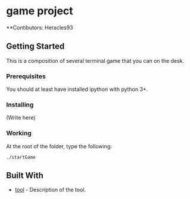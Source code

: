 # game project

**Contibutors: Heracles93

## Getting Started

This is a composition of several terminal game that you can on the desk.

### Prerequisites

You should at least have installed ipython with python 3+.

### Installing

(Write here)

### Working
At the root of the folder, type the following: 
```
./startGame
```

## Built With

* [tool](website) - Description of the tool.

